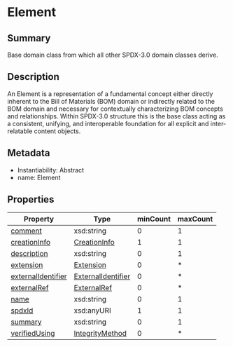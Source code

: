<!-- Automatically generated by spec-parser v2.0.0 on 2024-01-08T22:20:56.273795+00:00 -->
<!-- SPDX-License-Identifier: Community-Spec-1.0 -->

# Element

## Summary

Base domain class from which all other SPDX-3.0 domain classes derive.


## Description

An Element is a representation of a fundamental concept either directly inherent
to the Bill of Materials (BOM) domain or indirectly related to the BOM domain
and necessary for contextually characterizing BOM concepts and relationships.
Within SPDX-3.0 structure this is the base class acting as a consistent,
unifying, and interoperable foundation for all explicit
and inter-relatable content objects.


## Metadata

- Instantiability: Abstract
- name: Element



## Properties

| Property | Type | minCount | maxCount |
|---|---|---|---|
| [comment](../Properties/comment.md) | xsd:string | 0 | 1 |
| [creationInfo](../Properties/creationInfo.md) | [CreationInfo](../Classes/CreationInfo.md) | 1 | 1 |
| [description](../Properties/description.md) | xsd:string | 0 | 1 |
| [extension](../Properties/extension.md) | [Extension](../Classes/Extension.md) | 0 | * |
| [externalIdentifier](../Properties/externalIdentifier.md) | [ExternalIdentifier](../Classes/ExternalIdentifier.md) | 0 | * |
| [externalRef](../Properties/externalRef.md) | [ExternalRef](../Classes/ExternalRef.md) | 0 | * |
| [name](../Properties/name.md) | xsd:string | 0 | 1 |
| [spdxId](../Properties/spdxId.md) | xsd:anyURI | 1 | 1 |
| [summary](../Properties/summary.md) | xsd:string | 0 | 1 |
| [verifiedUsing](../Properties/verifiedUsing.md) | [IntegrityMethod](../Classes/IntegrityMethod.md) | 0 | * |

